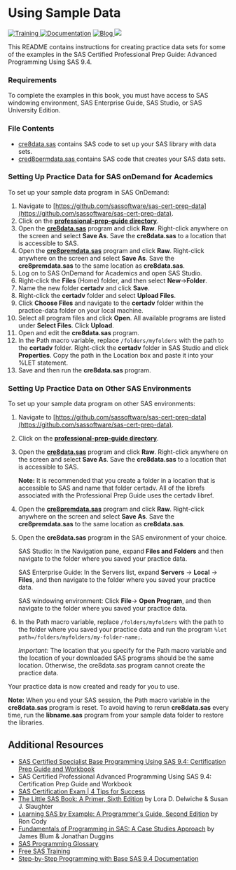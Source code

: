 # Using Sample Data
  <a href="https://www.sas.com/certify"> <img src="https://img.shields.io/badge/-SAS%20Training-red.svg?" alt="Training"> </a>
  <a href="https://documentation.sas.com"> <img src="https://img.shields.io/badge/-Documentation-yellowgreen.svg?" alt="Documentation"></a>
  <a href="https://blogs.sas.com/content/topic/programming-tips/">     <img src="https://img.shields.io/badge/Blog-Programming%20Tips-blue.svg?" alt="Blog"> </a> 
    <a href="https://communities.sas.com" alt=SAS Communities> <img src="https://img.shields.io/badge/-SAS%20Communities-orange">  </a>

This README contains instructions for creating practice data sets for some of the examples in the SAS Certified Professional Prep Guide: Advanced Programming Using SAS 9.4.
### Requirements
To complete the examples in this book, you must have access to SAS windowing environment, SAS Enterprise Guide, SAS Studio, or SAS University Edition.
### File Contents
- [cre8data.sas](https://github.com/sassoftware/sas-cert-prep-data/blob/master/professional-prep-guide/cre8data.sas) contains SAS code to set up your SAS library with data sets. 
- [cred8permdata.sas ](https://github.com/sassoftware/sas-cert-prep-data/blob/master/professional-prep-guide/cre8permdata.sas) contains SAS code that creates your SAS data sets. 
### Setting Up Practice Data for SAS onDemand for Academics
To set up your sample data program in SAS OnDemand:
1. Navigate to [https://github.com/sassoftware/sas-cert-prep-data](https://github.com/sassoftware/sas-cert-prep-data).
2. Click on the **[professional-prep-guide directory](https://github.com/sassoftware/sas-cert-prep-data/tree/master/professional-prep-guide)**.
3. Open the **[cre8data.sas](https://github.com/sassoftware/sas-cert-prep-data/blob/master/professional-prep-guide/cre8data.sas)** program and click **Raw**. Right-click anywhere on the screen and select **Save As**. Save the **cre8data.sas** to a location that is accessible to SAS.
4. Open the **[cre8premdata.sas](https://github.com/sassoftware/sas-cert-prep-data/blob/master/professional-prep-guide/cre8permdata.sas)** program and click **Raw**. Right-click anywhere on the screen and select **Save As**. Save the **cre8premdata.sas** to the same location as **cre8data.sas**. 
5. Log on to SAS OnDemand for Academics and open SAS Studio.
6. Right-click the **Files** (Home) folder, and then select **New**→**Folder**.
7. Name the new folder **certadv** and click **Save**.
8. Right-click the **certadv** folder and select **Upload Files**.
9. Click **Choose Files** and navigate to the **certadv** folder within the practice-data folder on your local machine.
10. Select all program files and click **Open**. All available programs are listed under **Select Files**. Click **Upload**.
11. Open and edit the **cre8data.sas** program.
12. In the Path macro variable, replace `/folders/myfolders` with the path to the **certadv** folder. Right-click the **certadv** folder in SAS Studio and click **Properties**. Copy the path in the Location box and paste it into your %LET statement. 
13. Save and then run the **cre8data.sas** program.

### Setting Up Practice Data on Other SAS Environments

To set up your sample data program on other SAS environments:
1. Navigate to [https://github.com/sassoftware/sas-cert-prep-data](https://github.com/sassoftware/sas-cert-prep-data).
2. Click on the **[professional-prep-guide directory](https://github.com/sassoftware/sas-cert-prep-data/tree/master/professional-prep-guide)**.
3. Open the **[cre8data.sas](https://github.com/sassoftware/sas-cert-prep-data/blob/master/professional-prep-guide/cre8data.sas)** program and click **Raw**. Right-click anywhere on the screen and select **Save As**. Save the **cre8data.sas** to a location that is accessible to SAS. 

	**Note:** It is recommended that you create a folder in a location that is accessible to SAS and name that folder certadv. All of the librefs associated with the Professional Prep Guide uses the certadv libref. 

4. Open the **[cre8premdata.sas](https://github.com/sassoftware/sas-cert-prep-data/blob/master/professional-prep-guide/cre8permdata.sas)** program and click **Raw**. Right-click anywhere on the screen and select **Save As**. Save the **cre8premdata.sas** to the same location as **cre8data.sas**. 
5. Open the **cre8data.sas** program in the SAS environment of your choice. 

	SAS Studio: In the Navigation pane, expand **Files and Folders** and then navigate to the folder where you saved your practice data. 
	
	SAS Enterprise Guide: In the Servers list, expand **Servers** → **Local** → **Files**, and then navigate to the folder where you saved your practice data. 

	SAS windowing environment: Click **File**→ **Open Program**, and then navigate to the folder where you saved your practice data. 

6. In the Path macro variable, replace `/folders/myfolders` with the path to the folder where you saved your practice data and run the program `%let path=/folders/myfolders/my-folder-name;`.

	*Important:* The location that you specify for the Path macro variable and the location of your downloaded SAS programs should be the same location. Otherwise, the cre8data.sas program cannot create the practice data.

Your practice data is now created and ready for you to use. 
	
**Note:** When you end your SAS session, the Path macro variable in the **cre8data.sas** program is reset. To avoid having to rerun **cre8data.sas** every time, run the **libname.sas** program from your sample data folder to restore the libraries.
	
## Additional Resources
* [SAS Certified Specialist Base Programming Using SAS 9.4: Certification Prep Guide and Workbook](https://www.sas.com/store/prodBK_72102_en.html)
* SAS Certified Professional Advanced Programming Using SAS 9.4: Certification Prep Guide and Workbook
* [SAS Certification Exam | 4 Tips for Success](https://www.youtube.com/watch?v=OpQ0SMNXiYE&list=PLVV6eZFA22QwrXd6nSDU18E6XgXSMOs87&index=12&t=0s)
* [The Little SAS Book: A Primer, Sixth Edition](https://www.sas.com/store/prodBK_73044_en.html?storeCode=SAS_US) by Lora D. Delwiche & Susan J. Slaughter
* [Learning SAS by Example: A Programmer's Guide, Second Edition](https://www.sas.com/store/books/categories/getting-started/learning-sas-by-example-a-programmer-s-guide-second-edition/prodBK_71442_en.html) by Ron Cody
* [Fundamentals of Programming in SAS: A Case Studies Approach](https://www.sas.com/store/books/categories/getting-started/fundamentals-of-programming-in-sas-a-case-studies-approach/prodBK_71342_en.html) by James Blum & Jonathan Duggins
* [SAS Programming Glossary](https://documentation.sas.com/?cdcId=pgmsascdc&cdcVersion=9.4_3.4&docsetId=pgmsasgl&docsetTarget=glossary.htm)
* [Free SAS Training](https://www.sas.com/en_us/training/offers/free-training.html)
* [Step-by-Step Programming with Base SAS 9.4 Documentation](https://go.documentation.sas.com/?cdcId=pgmsascdc&cdcVersion=9.4_3.4&docsetId=basess&docsetTarget=titlepage.htm)
